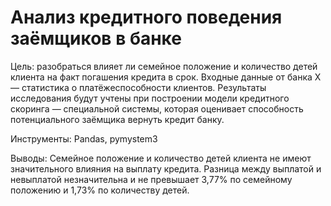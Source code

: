 # Анализ кредитного поведения заёмщиков в банке


Цель: 
разобраться влияет ли семейное положение и количество детей клиента на факт погашения кредита в срок. Входные данные от банка Х — статистика о платёжеспособности клиентов.
Результаты исследования будут учтены при построении модели кредитного скоринга — специальной системы, которая оценивает способность потенциального заёмщика вернуть кредит банку. 

Инструменты:
Pandas, pymystem3

Выводы:
Семейное положение и количество детей клиента не имеют значительного влияния на выплату кредита. Разница между выплатой и невыплатой незначительна и не превышает 3,77% по семейному положению и 1,73% по количеству детей.
